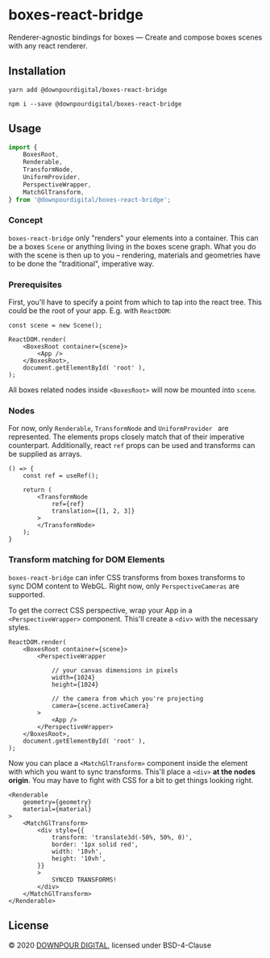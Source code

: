 # boxes-react-bridge

Renderer-agnostic bindings for boxes — Create and compose boxes scenes with any react renderer.


## Installation

```
yarn add @downpourdigital/boxes-react-bridge
```
```
npm i --save @downpourdigital/boxes-react-bridge
```

## Usage
```typescript
import {
	BoxesRoot,
	Renderable,
	TransformNode,
	UniformProvider,
	PerspectiveWrapper,
	MatchGlTransform,
} from '@downpourdigital/boxes-react-bridge';

```

### Concept

`boxes-react-bridge` only "renders" your elements into a container. This can be a boxes `Scene` or anything living in the boxes scene graph.
What you do with the scene is then up to you – rendering, materials and geometries have to be done the "traditional", imperative way.

### Prerequisites
First, you'll have to specify a point from which to tap into the react tree. This could be the root of your app. E.g. with `ReactDOM`:

```tsx
const scene = new Scene();

ReactDOM.render(
	<BoxesRoot container={scene}>
		<App />
	</BoxesRoot>,
	document.getElementById( 'root' ),
);

```
All boxes related nodes inside `<BoxesRoot>` will now be mounted into `scene`.

### Nodes

For now, only `Renderable`, `TransformNode` and `UniformProvider ` are represented. The elements props closely match that of their imperative counterpart. Additionally, react `ref` props can be used and transforms can be supplied as arrays. 

```tsx
() => {
	const ref = useRef();
	
	return (
		<TransformNode
			ref={ref}
			translation={[1, 2, 3]}
		>
		</TransformNode>
	);
}

```

### Transform matching for DOM Elements
`boxes-react-bridge` can infer CSS transforms from boxes transforms to sync DOM content to WebGL. Right now, only `PerspectiveCameras` are supported.

To get the correct CSS perspective, wrap your App in a `<PerspectiveWrapper>` component. This'll create a `<div>` with the necessary styles.

```tsx
ReactDOM.render(
	<BoxesRoot container={scene}>
		<PerspectiveWrapper
		
			// your canvas dimensions in pixels
			width={1024} 
			height={1024}
			
			// the camera from which you're projecting
			camera={scene.activeCamera} 
		>
			<App />
		</PerspectiveWrapper>
	</BoxesRoot>,
	document.getElementById( 'root' ),
);

```
Now you can place a `<MatchGlTransform>` component inside the element with which you want to sync transforms. This'll place a `<div>` **at the nodes origin**. You may have to fight with CSS for a bit to get things looking right.

```tsx
<Renderable
	geometry={geometry}
	material={material}
>
	<MatchGlTransform>
		<div style={{
			transform: 'translate3d(-50%, 50%, 0)',
			border: '1px solid red',
			width: '10vh',
			height: '10vh',
		}}
		>
			SYNCED TRANSFORMS!
		</div>
	</MatchGlTransform>
</Renderable>

```

## License

© 2020 [DOWNPOUR DIGITAL](https://downpour.digital), licensed under BSD-4-Clause
